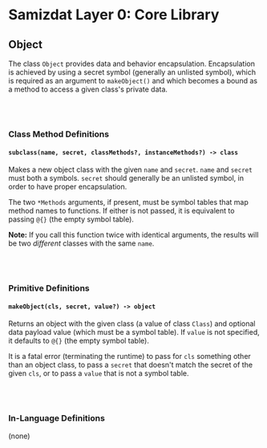 Samizdat Layer 0: Core Library
==============================

Object
------

The class `Object` provides data and behavior encapsulation. Encapsulation
is achieved by using a secret symbol (generally an unlisted symbol), which
is required as an argument to `makeObject()` and which becomes a bound
as a method to access a given class's private data.

<br><br>
### Class Method Definitions

#### `subclass(name, secret, classMethods?, instanceMethods?) -> class`

Makes a new object class with the given `name` and `secret`. `name` and
`secret` must both a symbols. `secret` should generally be an unlisted
symbol, in order to have proper encapsulation.

The two `*Methods` arguments, if present, must be symbol tables that map
method names to functions. If either is not passed, it is equivalent to
passing `@{}` (the empty symbol table).

**Note:** If you call this function twice with identical arguments, the
results will be two *different* classes with the same `name`.


<br><br>
### Primitive Definitions

#### `makeObject(cls, secret, value?) -> object`

Returns an object with the given class (a value of class `Class`)
and optional data payload value (which must be a symbol table).
If `value` is not specified, it defaults to `@{}` (the empty symbol table).

It is a fatal error (terminating the runtime) to pass for `cls` something
other than an object class, to pass a `secret` that doesn't match the
secret of the given `cls`, or to pass a `value` that is not a symbol table.


<br><br>
### In-Language Definitions

(none)
